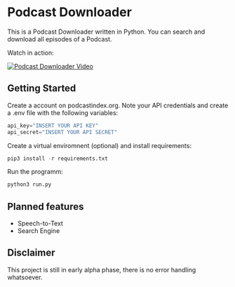 
# Podcast Downloader

This is a Podcast Downloader written in Python. You can search and download all episodes of a Podcast.

Watch in action:

[![Podcast Downloader Video](http://img.youtube.com/vi/bBPvGmUDzsM/0.jpg)](https://www.youtube.com/watch?v=bBPvGmUDzsM)

## Getting Started
Create a account on podcastindex.org. 
Note your API credentials and create a .env file with the following variables:

```python
api_key="INSERT YOUR API KEY"
api_secret="INSERT YOUR API SECRET"
```

Create a virtual enviromnent (optional) and install requirements:

```python
pip3 install -r requirements.txt
```

Run the programm:
```python
python3 run.py
```

## Planned features
- Speech-to-Text 
- Search Engine

## Disclaimer

This project is still in early alpha phase,
there is no error handling whatsoever. 

